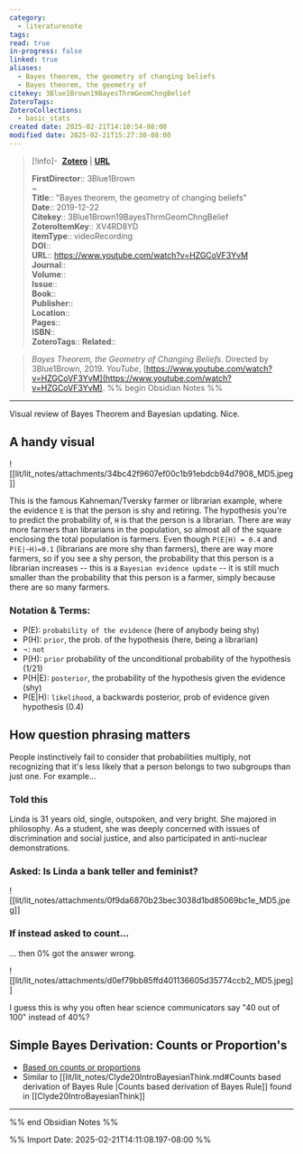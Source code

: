 ```yaml
---
category:
  - literaturenote
tags: 
read: true
in-progress: false
linked: true
aliases:
  - Bayes theorem, the geometry of changing beliefs
  - Bayes theorem, the geometry of
citekey: 3Blue1Brown19BayesThrmGeomChngBelief
ZoteroTags: 
ZoteroCollections:
  - basic_stats
created date: 2025-02-21T14:10:54-08:00
modified date: 2025-02-21T15:27:30-08:00
---
```


> [!info]- &nbsp;[**Zotero**](zotero://select/library/items/XV4RD8YD)   | [**URL**](https://www.youtube.com/watch?v=HZGCoVF3YvM)
>
> 
> 
> **FirstDirector**:: 3Blue1Brown  
~    
> **Title**:: "Bayes theorem, the geometry of changing beliefs"  
> **Date**:: 2019-12-22  
> **Citekey**:: 3Blue1Brown19BayesThrmGeomChngBelief  
> **ZoteroItemKey**:: XV4RD8YD  
> **itemType**:: videoRecording  
> **DOI**::   
> **URL**:: https://www.youtube.com/watch?v=HZGCoVF3YvM  
> **Journal**::   
> **Volume**::   
> **Issue**::   
> **Book**::   
> **Publisher**::   
> **Location**::    
> **Pages**::   
> **ISBN**::   
> **ZoteroTags**:: 
> **Related**:: 

> _Bayes Theorem, the Geometry of Changing Beliefs_. Directed by 3Blue1Brown, 2019. _YouTube_, [https://www.youtube.com/watch?v=HZGCoVF3YvM](https://www.youtube.com/watch?v=HZGCoVF3YvM).
%% begin Obsidian Notes %%
___
Visual review of Bayes Theorem and Bayesian updating.  Nice.

## A handy visual

![[lit/lit_notes/attachments/34bc42f9607ef00c1b91ebdcb94d7908_MD5.jpeg]]

This is the famous Kahneman/Tversky farmer or librarian example, where the evidence `E` is that the person is shy and retiring.  The hypothesis you're to predict the probability of, `H` is that the person is a librarian.  There are way more farmers than librarians in the population, so almost all of the square enclosing the total population is farmers.  Even though `P(E|H) = 0.4`  and `P(E|~H)=0.1` (librarians are more shy than farmers), there are way more farmers, so if you see a shy person, the probability that this person is a librarian increases -- this is a `Bayesian evidence update` -- it is still much smaller than the probability that this person is a farmer, simply because there are so many farmers.
### Notation & Terms:
- P(E): `probability of the evidence` (here of anybody being shy)
- P(H): `prior`, the prob. of the hypothesis (here, being a librarian)
- $\neg$: `not`
- P(H): `prior` probability of the unconditional probability of the hypothesis (1/21)
- P(H|E): `posterior`, the probability of the hypothesis given the evidence (shy)
- P(E|H): `likelihood`, a backwards posterior, prob of evidence given hypothesis (0.4)
## How question phrasing matters

People instinctively fail to consider that probabilities multiply, not recognizing that it's less likely that a person belongs to two subgroups than just one.  For example...
### Told this

Linda is 31 years old, single, outspoken, and very bright. She majored in philosophy. As a student, she was deeply concerned with issues of discrimination and social justice, and also participated in anti-nuclear demonstrations.

### Asked: Is Linda a bank teller and feminist?

![[lit/lit_notes/attachments/0f9da6870b23bec3038d1bd85069bc1e_MD5.jpeg]]

### If instead asked to count...

… then 0% got the answer wrong.

![[lit/lit_notes/attachments/d0ef79bb85ffd401136605d35774ccb2_MD5.jpeg]]

I guess this is why you often hear science communicators say "40 out of 100" instead of 40%?

## Simple Bayes Derivation: Counts or Proportion's

- [Based on counts or proportions](https://youtu.be/HZGCoVF3YvM?t=766)  
- Similar to [[lit/lit_notes/Clyde20IntroBayesianThink.md#Counts based derivation of Bayes Rule |Counts based derivation of Bayes Rule]] found in [[Clyde20IntroBayesianThink]]


___
%% end Obsidian Notes %%


%% Import Date: 2025-02-21T14:11:08.197-08:00 %%
